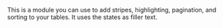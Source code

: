 This is a module you can use to add stripes, highlighting, pagination, and sorting to your tables. It uses the states as filler text.